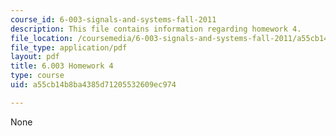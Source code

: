 ```yaml
---
course_id: 6-003-signals-and-systems-fall-2011
description: This file contains information regarding homework 4.
file_location: /coursemedia/6-003-signals-and-systems-fall-2011/a55cb14b8ba4385d71205532609ec974_MIT6_003F11_hw04.pdf
file_type: application/pdf
layout: pdf
title: 6.003 Homework 4
type: course
uid: a55cb14b8ba4385d71205532609ec974

---
```

None